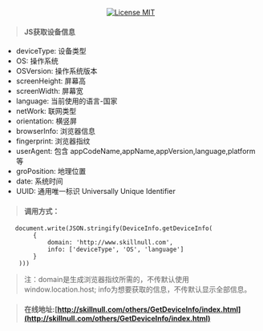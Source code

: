 <p align="center">
  <a href="http://www.skillnull.com"><img src="http://skillnull.com/others/images/brand/MIT.svg" alt="License MIT"></a>
</p>

> #### JS获取设备信息

 - deviceType: 设备类型
 - OS: 操作系统
 - OSVersion: 操作系统版本
 - screenHeight: 屏幕高
 - screenWidth: 屏幕宽
 - language: 当前使用的语言-国家
 - netWork: 联网类型
 - orientation: 横竖屏
 - browserInfo: 浏览器信息
 - fingerprint: 浏览器指纹
 - userAgent: 包含 appCodeName,appName,appVersion,language,platform 等
 - groPosition: 地理位置
 - date: 系统时间
 - UUID: 通用唯一标识 Universally Unique Identifier

 > #### 调用方式：
 ```
    document.write(JSON.stringify(DeviceInfo.getDeviceInfo(
         {
             domain: 'http://www.skillnull.com',
             info: ['deviceType', 'OS', 'language']
         }
     )))
 ```
 > 注：domain是生成浏览器指纹所需的，不传默认使用window.location.host; info为想要获取的信息，不传默认显示全部信息。
 
 > #### 在线地址:[http://skillnull.com/others/GetDeviceInfo/index.html](http://skillnull.com/others/GetDeviceInfo/index.html)

